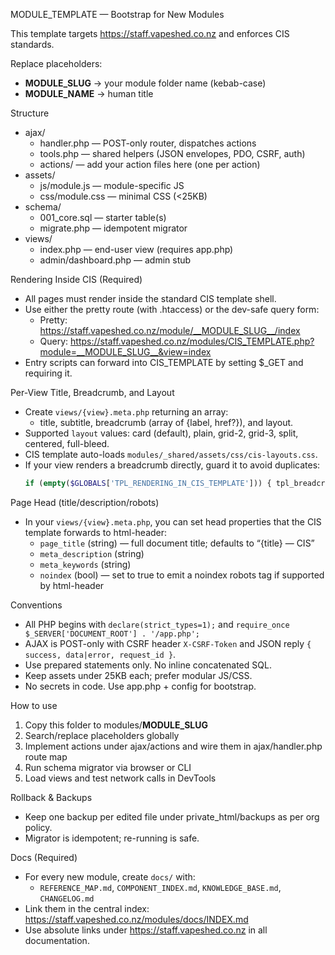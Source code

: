 MODULE_TEMPLATE — Bootstrap for New Modules

This template targets https://staff.vapeshed.co.nz and enforces CIS standards.

Replace placeholders:
- __MODULE_SLUG__ → your module folder name (kebab-case)
- __MODULE_NAME__ → human title

Structure
- ajax/
  - handler.php — POST-only router, dispatches actions
  - tools.php — shared helpers (JSON envelopes, PDO, CSRF, auth)
  - actions/ — add your action files here (one per action)
- assets/
  - js/module.js — module-specific JS
  - css/module.css — minimal CSS (<25KB)
- schema/
  - 001_core.sql — starter table(s)
  - migrate.php — idempotent migrator
- views/
  - index.php — end-user view (requires app.php)
  - admin/dashboard.php — admin stub

Rendering Inside CIS (Required)
- All pages must render inside the standard CIS template shell.
- Use either the pretty route (with .htaccess) or the dev-safe query form:
  - Pretty:  https://staff.vapeshed.co.nz/module/__MODULE_SLUG__/index
  - Query:   https://staff.vapeshed.co.nz/modules/CIS_TEMPLATE.php?module=__MODULE_SLUG__&view=index
- Entry scripts can forward into CIS_TEMPLATE by setting $_GET and requiring it.

Per-View Title, Breadcrumb, and Layout
- Create `views/{view}.meta.php` returning an array:
  - title, subtitle, breadcrumb (array of {label, href?}), and layout.
- Supported `layout` values: card (default), plain, grid-2, grid-3, split, centered, full-bleed.
- CIS template auto-loads `modules/_shared/assets/css/cis-layouts.css`.
- If your view renders a breadcrumb directly, guard it to avoid duplicates:
  ```php
  if (empty($GLOBALS['TPL_RENDERING_IN_CIS_TEMPLATE'])) { tpl_breadcrumb([...]); }
  ```

Page Head (title/description/robots)
- In your `views/{view}.meta.php`, you can set head properties that the CIS template forwards to html-header:
  - `page_title` (string) — full document title; defaults to “{title} — CIS”
  - `meta_description` (string)
  - `meta_keywords` (string)
  - `noindex` (bool) — set to true to emit a noindex robots tag if supported by html-header

Conventions
- All PHP begins with `declare(strict_types=1);` and `require_once $_SERVER['DOCUMENT_ROOT'] . '/app.php';`
- AJAX is POST-only with CSRF header `X-CSRF-Token` and JSON reply `{ success, data|error, request_id }`.
- Use prepared statements only. No inline concatenated SQL.
- Keep assets under 25KB each; prefer modular JS/CSS.
- No secrets in code. Use app.php + config for bootstrap.

How to use
1) Copy this folder to modules/__MODULE_SLUG__
2) Search/replace placeholders globally
3) Implement actions under ajax/actions and wire them in ajax/handler.php route map
4) Run schema migrator via browser or CLI
5) Load views and test network calls in DevTools

Rollback & Backups
- Keep one backup per edited file under private_html/backups as per org policy.
- Migrator is idempotent; re-running is safe.

Docs (Required)
- For every new module, create `docs/` with:
  - `REFERENCE_MAP.md`, `COMPONENT_INDEX.md`, `KNOWLEDGE_BASE.md`, `CHANGELOG.md`
- Link them in the central index: https://staff.vapeshed.co.nz/modules/docs/INDEX.md
- Use absolute links under https://staff.vapeshed.co.nz in all documentation.
